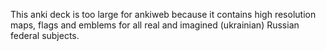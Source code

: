 This anki deck is too large for ankiweb because it contains high resolution maps, flags and emblems for all real and imagined (ukrainian) Russian federal subjects.
